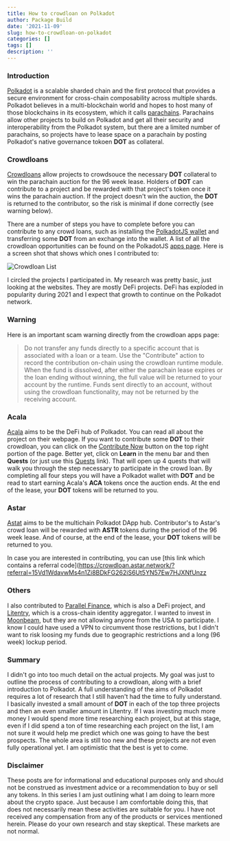 ```yaml
---
title: How to crowdloan on Polkadot
author: Package Build
date: '2021-11-09'
slug: how-to-crowdloan-on-polkadot
categories: []
tags: []
description: ''
---
```


### Introduction ###

[Polkadot](https://polkadot.network/) is a scalable sharded chain and the first protocol that provides a secure environment for cross-chain composability across multiple shards.  Polkadot believes in a multi-blockchain world and hopes to host many of those blockchains in its ecosystem, which it calls [parachains](https://polkadot.network/parachains/).  Parachains allow other projects to build on Polkadot and get all their security and interoperability from the Polkadot system, but there are a limited number of parachains, so projects have to lease space on a parachain by posting Polkadot's native governance tokoen **DOT** as collateral.

### Crowdloans ###

[Crowdloans](https://wiki.polkadot.network/docs/learn-crowdloans) allow projects to crowdsouce the necessary **DOT** collateral to win the parachain auction for the 96 week lease.  Holders of **DOT** can contribute to a project and be rewarded with that project's token once it wins the parachain auction.  If the project doesn't win the auction, the **DOT** is returned to the contributor, so the risk is minimal if done correctly (see warning below).

There are a number of steps you have to complete before you can contribute to any crowd loans, such as installing the [PolkadotJS wallet]() and transferring some **DOT** from an exchange into the wallet.  A list of all the crowdloan opportunities can be found on the PolkadotJS [apps page](https://polkadot.js.org/apps/?rpc=wss%3A%2F%2Fpub.elara.patract.io%2Fpolkadot#/parachains/crowdloan).  Here is a screen shot that shows which ones I contributed to:

![Crowdloan List](/img/crowdloan_list.png)

I circled the projects I participated in.  My research was pretty basic, just looking at the websites.  They are mostly DeFi projects.  DeFi has exploded in popularity during 2021 and I expect that growth to continue on the Polkadot network.

### Warning ###

Here is an important scam warning directly from the crowdloan apps page:

> Do not transfer any funds directly to a specific account that is associated with a loan or a team. Use the "Contribute" action to record the contribution on-chain using the crowdloan runtime module. When the fund is dissolved, after either the parachain lease expires or the  loan ending without winning, the full value will be returned to your account by the 
runtime. Funds sent directly to an account, without using the crowdloan functionality, may not be returned by the receiving account.

### Acala ###

[Acala](https://acala.network/) aims to be the DeFi hub of Polkadot.  You can read all about the project on their webpage.  If you want to contribute some **DOT** to their crowdloan, you can click on the [Contribute Now](https://acala.network/acala/join-acala#join-acala) button on the top right portion of the page.  Better yet, click on __Learn__ in the menu bar and then __Quests__ (or just use this [Quests](https://acala.network/acala/quests) link).  That will open up 4 quests that will walk you through the step necessary to participate in the crowd loan.  By completing all four steps you will have a Polkadot wallet with **DOT** and be read to start earning Acala's **ACA** tokens once the auction ends. At the end of the lease, your **DOT** tokens will be returned to you.

### Astar ###

[Astat](https://crowdloan.astar.network/#stake-dot) aims to be the multichain Polkadot DApp hub.  Contributor's to Astar's crowd loan will be rewarded with **ASTR** tokens during the period of the 96 week lease.  And of course, at the end of the lease, your **DOT** tokens will be returned to you.

In case you are interested in contributing, you can use [this link which contains a referral code](https://crowdloan.astar.network/?referral=15Vd1WdavwMs4n1Zi8BDkFG262iS6Ut5YN57Ew7HJXNfUnzz

### Others ###

I also contributed to [Parallel Finance](https://parallel.fi/), which is also a DeFi project, and [Litentry](https://www.litentry.com/), which is a cross-chain identity aggregator.  I wanted to invest in [Moonbeam](https://moonbeam.foundation/), but they are not allowing anyone from the USA to participate.  I know I could have used a VPN to circumvent those restrictions, but I didn't want to risk loosing my funds due to geographic restrictions and a long (96 week) lockup period.

### Summary ###

I didn't go into too much detail on the actual projects. My goal was just to outline the process of contributing to a crowdloan, along with a brief introduction to Polkadot.  A full understanding of the aims of Polkadot requires a lot of research that I still haven't had the time to fully understand.  I basically invested a small amount of **DOT** in each of the top three projects and then an even smaller amount in Litentry.  If I was investing much more money I would spend more time researching each project, but at this stage, even if I did spend a ton of time researching each project on the list, I am not sure it would help me predict which one was going to have the best prospects.  The whole area is still too new and these projects are not even fully operational yet.  I am optimistic that the best is yet to come.

### Disclaimer ###

These posts are for informational and educational purposes only and should not be construed as investment advice or a recommendation to buy or sell any tokens.  In this series I am just outlining what I am doing to learn more about the crypto space.  Just because I am comfortable doing this, that does not necessarily mean these activities are suitable for you.  I have not received any compensation from any of the products or services mentioned herein.  Please do your own research and stay skeptical.  These markets are not normal.
